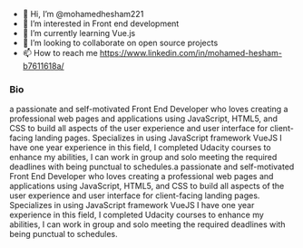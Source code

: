 - 👋 Hi, I’m @mohamedhesham221
- 👀 I’m interested in Front end development
- 🌱 I’m currently learning Vue.js
- 💞️ I’m looking to collaborate on open source projects
- 📫 How to reach me https://www.linkedin.com/in/mohamed-hesham-b7611618a/

### Bio
a passionate and self-motivated Front End Developer who loves creating a professional web pages and applications using JavaScript, HTML5, and CSS to build all aspects of the user experience and user interface for client-facing landing pages. Specializes in using JavaScript framework VueJS
 I have one year experience in this field, I completed Udacity courses to enhance my abilities, I can work in group and solo meeting the required deadlines with being punctual to schedules.a passionate and self-motivated Front End Developer who loves creating a professional web pages and applications using JavaScript, HTML5, and CSS to build all aspects of the user experience and user interface for client-facing landing pages. Specializes in using JavaScript framework VueJS I have one year experience in this field, I completed Udacity courses to enhance my abilities, I can work in group and solo meeting the required deadlines with being punctual to schedules.

<!---
mohamedhesham221/mohamedhesham221 is a ✨ special ✨ repository because its `README.md` (this file) appears on your GitHub profile.
You can click the Preview link to take a look at your changes.
--->
